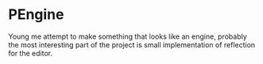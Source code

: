 # PEngine

Young me attempt to make something that looks like an engine, probably the most interesting part of the project is small implementation of reflection for the editor.
